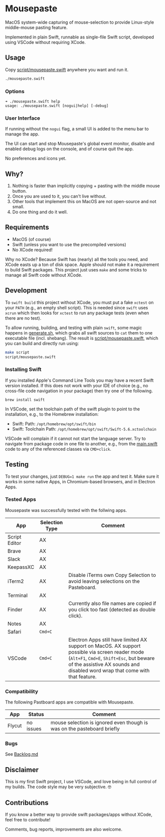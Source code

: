 # Mousepaste
MacOS system-wide capturing of mouse-selection
to provide Linux-style middle-mouse pasting feature.

Implemented in plain Swift, runnable as single-file Swift script, developed using VSCode without requiring XCode.

## Usage
Copy [script/mousepaste.swift](script/mousepaste.swift) anywhere you want and run it.
```bash
./mousepaste.swift
```

### Options
```
➜ ./mousepaste.swift help
usage: ./mousepaste.swift [nogui|help] [-debug]
```

### User Interface
If running without the `nogui` flag, a small UI is added to the menu bar to manage the app.

The UI can start and stop Mousepaste's global event monitor,
disable and enabled debug logs on the console, and of course quit the app.

No preferences and icons yet.

## Why?
1. Nothing is faster than implicitly copying +
   pasting with the middle mouse button.
2. Once you are used to it, you can't live without.
3. Other tools that implement this on MacOS
   are not open-source and not small.
4. Do one thing and do it well.

## Requirements
* MacOS (of course)
* Swift (unless you want to use the precompiled versions)
* No XCode required!

Why no XCode? Because Swift has (nearly) all the tools you need,
and XCode easts up a ton of disk space.
Apple should not make it a requirement to build Swift packages.
This project just uses `make` and some tricks to manage all
Swift code without XCode.

## Development
To `swift build` this project without XCode, you must put a fake `xctest`
on your `PATH` (e.g., an empty shell script). This is needed since `swift`
uses `xcrun` which then looks for `xctest` to run any package tests
(even when there are no test).

To allow running, building, and testing with plain `swift`, some magic happens
in [generate.sh](generate.sh), which grabs all swift sources to `cat` them to
one executable file (incl. shebang). The result is [script/mousepaste.swift](script/mousepaste.swift), which you can build and directly run using:
```bash
make script
script/mousepaste.swift
```

### Installing Swift
If you installed Apple's Command Line Tools you may have a recent Swift version installed.
If this does not work with your IDE of choice (e.g., no cross-file code navigation in your package)
then try  one of the following.
```
brew install swift
```
In VSCode, set the toolchain path of the swift plugin to point to the installation, e.g., to the Homebrew installation:
* Swift: Path: `/opt/homebrew/opt/swift/bin`
* Swift: Toolchain Path: `/opt/homebrew/opt/swift/Swift-5.6.xctoolchain`

VSCode will complain if it cannot not start the language server. Try to navigate from package code in one file to another, e.g., from the [main.swift](Sources/Mousepaste/main.swift) code to any of the referenced classes via `CMD+click`.

## Testing
To test your changes, just `DEBUG=1 make run` the app and test it.
Make sure it works in some native Apps, in Chromium-based browsers, and in Electron Apps.

### Tested Apps
Mousepaste was successfully tested with the follwing apps.

| App           | Selection Type | Comment |
| ------------- | -------------- | ------- |
| Script Editor | AX             |         |
| Brave         | AX             |         |
| Slack         | AX             |         |
| KeepassXC     | AX             |         |
| iTerm2        | AX             | Disable iTerms own Copy Selection to avoid leaving selections on the Pasteboard. |
| Terminal      | AX             |         |
| Finder        | AX             | Currently also file names are copied if you click too fast (detected as double click). |
| Notes         | AX             |         |
| Safari        | `Cmd+C`        |         |
| VSCode        | `Cmd+C`        | Electron Apps still have limited AX support on MacOS. AX support possible via screen reader mode (`Alt+F1`, `Cmd+E`, `Shift+Esc`, but beware of the assistive AX sounds and disabled word wrap that come with that feature. |

### Compatibility
The following Pastboard apps are compatible with Mousepaste.

| App           | Status         | Comment |
| ------------- | -------------- | --------|
| Flycut        | no issues      | mouse selection is ignored even though is was on the pasteboard briefly |

### Bugs
See [Backlog.md](Backlog.md)

## Disclaimer
This is my first Swift project, I use VSCode, and love being in full control of my builds.
The code style may be very subjective. 🤓

## Contributions
If you know a better way to provide swift packages/apps without XCode, feel free to contribute!

Comments, bug reports, improvements are also welcome.
